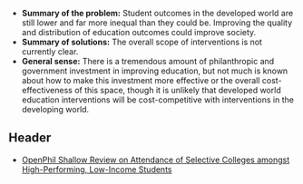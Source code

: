 <!-- TITLE: Developed World Education -->
<!-- SUBTITLE: A quick summary of Developed World Education -->

* **Summary of the problem:** Student outcomes in the developed world are still lower and far more inequal than they could be. Improving the quality and distribution of education outcomes could improve society.
* **Summary of solutions:** The overall scope of interventions is not currently clear.
* **General sense:** There is a tremendous amount of philanthropic and government investment in improving education, but not much is known about how to make this investment more effective or the overall cost-effectiveness of this space, though it is unlikely that developed world education interventions will be cost-competitive with interventions in the developing world.

## Header

* [OpenPhil Shallow Review on Attendance of Selective Colleges amongst High-Performing, Low-Income Students](https://www.openphilanthropy.org/research/cause-reports/college-attendance)
